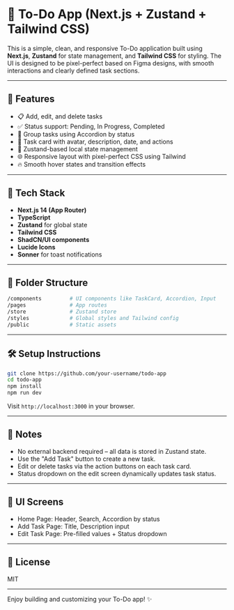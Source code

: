 # 📝 To-Do App (Next.js + Zustand + Tailwind CSS)

This is a simple, clean, and responsive To-Do application built using **Next.js**, **Zustand** for state management, and **Tailwind CSS** for styling. The UI is designed to be pixel-perfect based on Figma designs, with smooth interactions and clearly defined task sections.

---

## 🚀 Features

* 📋 Add, edit, and delete tasks
* ✅ Status support: Pending, In Progress, Completed
* 📂 Group tasks using Accordion by status
* 🎯 Task card with avatar, description, date, and actions
* 💾 Zustand-based local state management
* 🌐 Responsive layout with pixel-perfect CSS using Tailwind
* 🔥 Smooth hover states and transition effects

---

## 🧱 Tech Stack

* **Next.js 14 (App Router)**
* **TypeScript**
* **Zustand** for global state
* **Tailwind CSS**
* **ShadCN/UI components**
* **Lucide Icons**
* **Sonner** for toast notifications

---

## 📁 Folder Structure

```bash
/components         # UI components like TaskCard, Accordion, Input
/pages              # App routes
/store              # Zustand store
/styles             # Global styles and Tailwind config
/public             # Static assets
```

---

## 🛠️ Setup Instructions

```bash
git clone https://github.com/your-username/todo-app
cd todo-app
npm install
npm run dev
```

Visit `http://localhost:3000` in your browser.

---

## 📌 Notes

* No external backend required – all data is stored in Zustand state.
* Use the "Add Task" button to create a new task.
* Edit or delete tasks via the action buttons on each task card.
* Status dropdown on the edit screen dynamically updates task status.

---

## 📸 UI Screens

* Home Page: Header, Search, Accordion by status
* Add Task Page: Title, Description input
* Edit Task Page: Pre-filled values + Status dropdown

---

## 📃 License

MIT

---

Enjoy building and customizing your To-Do app! ✨
